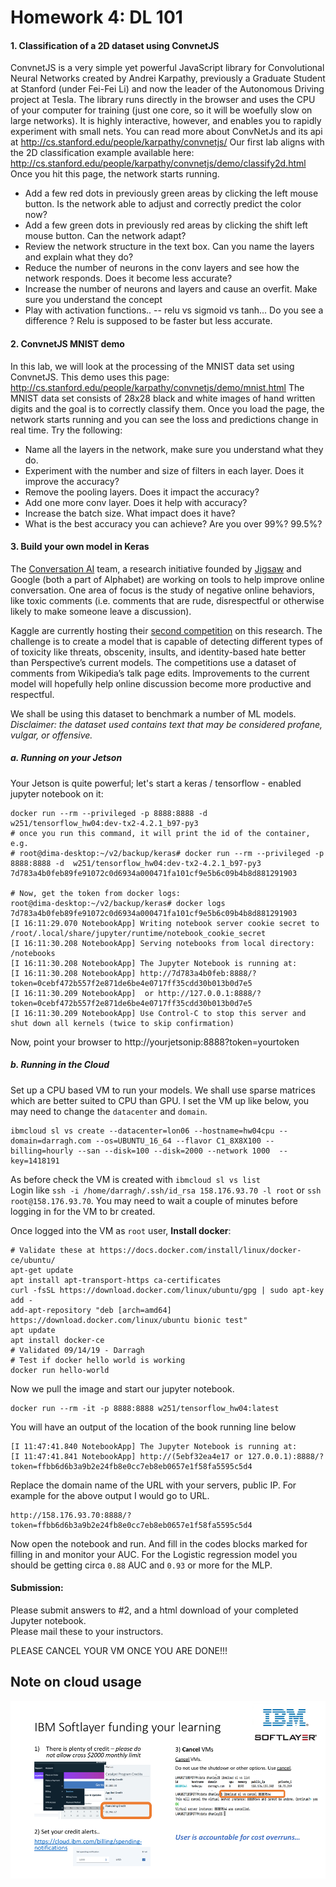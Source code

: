 # Homework 4: DL 101

#### 1. Classification of a 2D dataset using ConvnetJS
ConvnetJS is a very simple yet powerful JavaScript library for Convolutional Neural Networks created by Andrei Karpathy, previously a Graduate Student at Stanford (under Fei-Fei Li) 
and now the leader of the Autonomous Driving project at Tesla.  The library runs directly in the browser and uses the CPU of your computer for training (just one core, so it will be woefully slow on large networks).  It is highly interactive, however, and enables you to rapidly experiment with small nets. You can read more about ConvNetJs and its api at http://cs.stanford.edu/people/karpathy/convnetjs/
Our first lab aligns with the 2D classification example available here: http://cs.stanford.edu/people/karpathy/convnetjs/demo/classify2d.html
Once you hit this page, the network starts running.  
* Add a few red dots in previously green areas by clicking the left mouse button.  Is the network able to adjust and correctly predict the color now?
* Add a few green dots in previously red areas by clicking the shift left mouse button.  Can the network adapt?
* Review the network structure in the text box.  Can you name the layers and explain what they do?
* Reduce the number of neurons in the conv layers and see how the network responds. Does it become less accurate?
* Increase the number of neurons and layers and cause an overfit.  Make sure you understand the concept
* Play with activation functions.. -- relu vs sigmoid vs tanh... Do you see a difference ? Relu is supposed to be faster but less accurate.

#### 2. ConvnetJS MNIST demo
In this lab, we will look at the processing of the MNIST data set using ConvnetJS.  This demo uses this page: http://cs.stanford.edu/people/karpathy/convnetjs/demo/mnist.html
The MNIST data set consists of 28x28 black and white images of hand written digits and the goal is to correctly classify them.  Once you load the page, the network starts running and you can see the loss and predictions change in real time.  Try the following:
* Name all the layers in the network, make sure you understand what they do.
* Experiment with the number  and size of filters in each layer.  Does it improve the accuracy?
* Remove the pooling layers.  Does it impact the accuracy?
* Add one more conv layer.  Does it help with accuracy?
* Increase the batch size.  What impact does it have?
* What is the best accuracy you can achieve? Are you over 99%? 99.5%?

#### 3. Build your own model in Keras
The [Conversation AI](https://conversationai.github.io/) team, a research initiative founded by [Jigsaw](https://jigsaw.google.com/) and Google (both a part of Alphabet) are working on tools to help improve online conversation. One area of focus is the study of negative online behaviors, like toxic comments (i.e. comments that are rude, disrespectful or otherwise likely to make someone leave a discussion).   
  
Kaggle are currently hosting their [second competition](https://www.kaggle.com/c/jigsaw-toxic-comment-classification-challenge#description) on this research. The challenge is to create a model that is capable of detecting different types of of toxicity like threats, obscenity, insults, and identity-based hate better than Perspective’s current models. The competitions use a dataset of comments from Wikipedia’s talk page edits. Improvements to the current model will hopefully help online discussion become more productive and respectful.

We shall be using this dataset to benchmark a number of ML models. 
*Disclaimer: the dataset used contains text that may be considered profane, vulgar, or offensive.*

##### a. Running on your Jetson
Your Jetson is quite powerful; let's start a keras / tensorflow - enabled jupyter notebook on it:
```
docker run --rm --privileged -p 8888:8888 -d  w251/tensorflow_hw04:dev-tx2-4.2.1_b97-py3
# once you run this command, it will print the id of the container, e.g.
# root@dima-desktop:~/v2/backup/keras# docker run --rm --privileged -p 8888:8888 -d  w251/tensorflow_hw04:dev-tx2-4.2.1_b97-py3 
7d783a4b0feb89fe91072c0d6934a000471fa101cf9e5b6c09b4b8d881291903

# Now, get the token from docker logs:
root@dima-desktop:~/v2/backup/keras# docker logs 7d783a4b0feb89fe91072c0d6934a000471fa101cf9e5b6c09b4b8d881291903
[I 16:11:29.070 NotebookApp] Writing notebook server cookie secret to /root/.local/share/jupyter/runtime/notebook_cookie_secret
[I 16:11:30.208 NotebookApp] Serving notebooks from local directory: /notebooks
[I 16:11:30.208 NotebookApp] The Jupyter Notebook is running at:
[I 16:11:30.208 NotebookApp] http://7d783a4b0feb:8888/?token=0cebf472b557f2e871de6be4e0717ff35cdd30b013b0d7e5
[I 16:11:30.209 NotebookApp]  or http://127.0.0.1:8888/?token=0cebf472b557f2e871de6be4e0717ff35cdd30b013b0d7e5
[I 16:11:30.209 NotebookApp] Use Control-C to stop this server and shut down all kernels (twice to skip confirmation)
```
Now, point your browser to http://yourjetsonip:8888?token=yourtoken

##### b. Running in the Cloud
Set up a CPU based VM to run your models. We shall use sparse matrices which are better suited to CPU than GPU. 
I set the VM up like below, you may need to change the `datacenter` and `domain`.
```
ibmcloud sl vs create --datacenter=lon06 --hostname=hw04cpu --domain=darragh.com --os=UBUNTU_16_64 --flavor C1_8X8X100 --billing=hourly --san --disk=100 --disk=2000 --network 1000  --key=1418191
```
As before check the VM is created with `ibmcloud sl vs list`  
Login like `ssh -i /home/darragh/.ssh/id_rsa 158.176.93.70 -l root` or `ssh root@158.176.93.70`. You may need to wait a couple of minutes before logging in for the VM to br created. 

Once logged into the VM as `root` user, **Install docker**:
```
# Validate these at https://docs.docker.com/install/linux/docker-ce/ubuntu/
apt-get update
apt install apt-transport-https ca-certificates 
curl -fsSL https://download.docker.com/linux/ubuntu/gpg | sudo apt-key add -
add-apt-repository "deb [arch=amd64] https://download.docker.com/linux/ubuntu bionic test" 
apt update 
apt install docker-ce
# Validated 09/14/19 - Darragh
# Test if docker hello world is working
docker run hello-world
```

Now we pull the image and start our jupyter notebook. 
```
docker run --rm -it -p 8888:8888 w251/tensorflow_hw04:latest
```

You will have an output of the location of the book running line below
```
[I 11:47:41.840 NotebookApp] The Jupyter Notebook is running at:
[I 11:47:41.841 NotebookApp] http://(5ebf32ea4e17 or 127.0.0.1):8888/?token=ffbb6d6b3a9b2e24fb8e0cc7eb8eb0657e1f58fa5595c5d4
```
Replace the domain name of the URL with your servers, public IP. For example for the above output I would go to URL. 
```
http://158.176.93.70:8888/?token=ffbb6d6b3a9b2e24fb8e0cc7eb8eb0657e1f58fa5595c5d4
```
Now open the notebook and run. And fill in the codes blocks marked for filling in and monitor your AUC. 
For the Logistic regression model you should be getting circa `0.88` AUC and `0.93` or more for the MLP. 

#### Submission:
Please submit answers to #2, and a html download of your completed Jupyter notebook.   
Please mail these to your instructors. 

PLEASE CANCEL YOUR VM ONCE YOU ARE DONE!!!

## Note on cloud usage
![Soflayer](../../softlayer.png?raw=true "Title")
